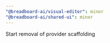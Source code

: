 ```yaml
---
"@breadboard-ai/visual-editor": minor
"@breadboard-ai/shared-ui": minor
---
```


Start removal of provider scaffolding
